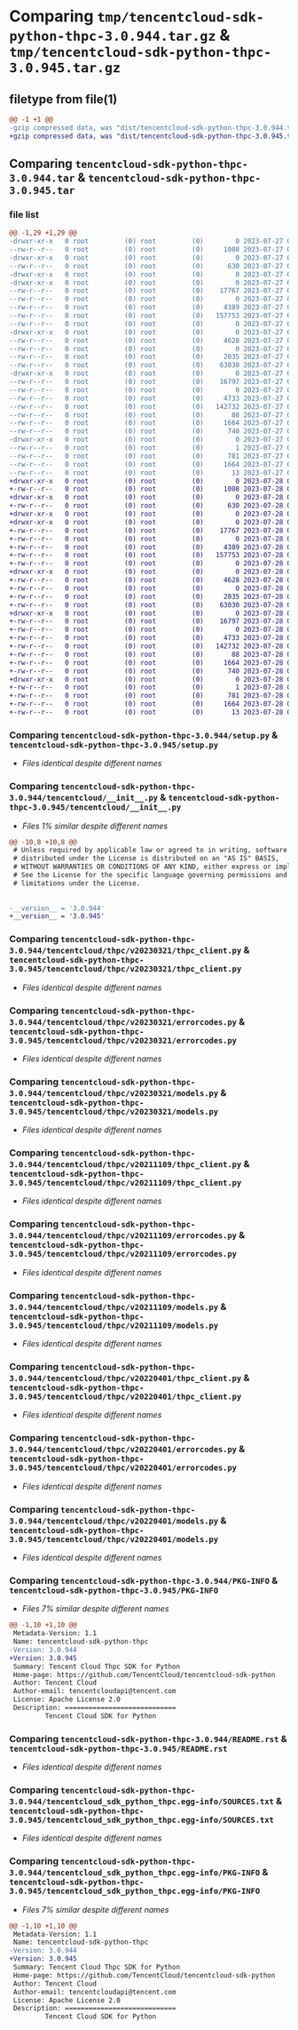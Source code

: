 # Comparing `tmp/tencentcloud-sdk-python-thpc-3.0.944.tar.gz` & `tmp/tencentcloud-sdk-python-thpc-3.0.945.tar.gz`

## filetype from file(1)

```diff
@@ -1 +1 @@
-gzip compressed data, was "dist/tencentcloud-sdk-python-thpc-3.0.944.tar", last modified: Thu Jul 27 02:25:08 2023, max compression
+gzip compressed data, was "dist/tencentcloud-sdk-python-thpc-3.0.945.tar", last modified: Fri Jul 28 00:37:12 2023, max compression
```

## Comparing `tencentcloud-sdk-python-thpc-3.0.944.tar` & `tencentcloud-sdk-python-thpc-3.0.945.tar`

### file list

```diff
@@ -1,29 +1,29 @@
-drwxr-xr-x   0 root         (0) root         (0)        0 2023-07-27 02:25:08.000000 tencentcloud-sdk-python-thpc-3.0.944/
--rw-r--r--   0 root         (0) root         (0)     1008 2023-07-27 02:25:07.000000 tencentcloud-sdk-python-thpc-3.0.944/setup.py
-drwxr-xr-x   0 root         (0) root         (0)        0 2023-07-27 02:25:08.000000 tencentcloud-sdk-python-thpc-3.0.944/tencentcloud/
--rw-r--r--   0 root         (0) root         (0)      630 2023-07-27 02:25:08.000000 tencentcloud-sdk-python-thpc-3.0.944/tencentcloud/__init__.py
-drwxr-xr-x   0 root         (0) root         (0)        0 2023-07-27 02:25:08.000000 tencentcloud-sdk-python-thpc-3.0.944/tencentcloud/thpc/
-drwxr-xr-x   0 root         (0) root         (0)        0 2023-07-27 02:25:08.000000 tencentcloud-sdk-python-thpc-3.0.944/tencentcloud/thpc/v20230321/
--rw-r--r--   0 root         (0) root         (0)    17767 2023-07-27 02:25:08.000000 tencentcloud-sdk-python-thpc-3.0.944/tencentcloud/thpc/v20230321/thpc_client.py
--rw-r--r--   0 root         (0) root         (0)        0 2023-07-27 02:25:08.000000 tencentcloud-sdk-python-thpc-3.0.944/tencentcloud/thpc/v20230321/__init__.py
--rw-r--r--   0 root         (0) root         (0)     4389 2023-07-27 02:25:08.000000 tencentcloud-sdk-python-thpc-3.0.944/tencentcloud/thpc/v20230321/errorcodes.py
--rw-r--r--   0 root         (0) root         (0)   157753 2023-07-27 02:25:08.000000 tencentcloud-sdk-python-thpc-3.0.944/tencentcloud/thpc/v20230321/models.py
--rw-r--r--   0 root         (0) root         (0)        0 2023-07-27 02:25:08.000000 tencentcloud-sdk-python-thpc-3.0.944/tencentcloud/thpc/__init__.py
-drwxr-xr-x   0 root         (0) root         (0)        0 2023-07-27 02:25:08.000000 tencentcloud-sdk-python-thpc-3.0.944/tencentcloud/thpc/v20211109/
--rw-r--r--   0 root         (0) root         (0)     4628 2023-07-27 02:25:08.000000 tencentcloud-sdk-python-thpc-3.0.944/tencentcloud/thpc/v20211109/thpc_client.py
--rw-r--r--   0 root         (0) root         (0)        0 2023-07-27 02:25:08.000000 tencentcloud-sdk-python-thpc-3.0.944/tencentcloud/thpc/v20211109/__init__.py
--rw-r--r--   0 root         (0) root         (0)     2035 2023-07-27 02:25:08.000000 tencentcloud-sdk-python-thpc-3.0.944/tencentcloud/thpc/v20211109/errorcodes.py
--rw-r--r--   0 root         (0) root         (0)    63030 2023-07-27 02:25:08.000000 tencentcloud-sdk-python-thpc-3.0.944/tencentcloud/thpc/v20211109/models.py
-drwxr-xr-x   0 root         (0) root         (0)        0 2023-07-27 02:25:08.000000 tencentcloud-sdk-python-thpc-3.0.944/tencentcloud/thpc/v20220401/
--rw-r--r--   0 root         (0) root         (0)    16797 2023-07-27 02:25:08.000000 tencentcloud-sdk-python-thpc-3.0.944/tencentcloud/thpc/v20220401/thpc_client.py
--rw-r--r--   0 root         (0) root         (0)        0 2023-07-27 02:25:08.000000 tencentcloud-sdk-python-thpc-3.0.944/tencentcloud/thpc/v20220401/__init__.py
--rw-r--r--   0 root         (0) root         (0)     4733 2023-07-27 02:25:08.000000 tencentcloud-sdk-python-thpc-3.0.944/tencentcloud/thpc/v20220401/errorcodes.py
--rw-r--r--   0 root         (0) root         (0)   142732 2023-07-27 02:25:08.000000 tencentcloud-sdk-python-thpc-3.0.944/tencentcloud/thpc/v20220401/models.py
--rw-r--r--   0 root         (0) root         (0)       88 2023-07-27 02:25:08.000000 tencentcloud-sdk-python-thpc-3.0.944/setup.cfg
--rw-r--r--   0 root         (0) root         (0)     1664 2023-07-27 02:25:08.000000 tencentcloud-sdk-python-thpc-3.0.944/PKG-INFO
--rw-r--r--   0 root         (0) root         (0)      740 2023-07-27 02:25:07.000000 tencentcloud-sdk-python-thpc-3.0.944/README.rst
-drwxr-xr-x   0 root         (0) root         (0)        0 2023-07-27 02:25:08.000000 tencentcloud-sdk-python-thpc-3.0.944/tencentcloud_sdk_python_thpc.egg-info/
--rw-r--r--   0 root         (0) root         (0)        1 2023-07-27 02:25:08.000000 tencentcloud-sdk-python-thpc-3.0.944/tencentcloud_sdk_python_thpc.egg-info/dependency_links.txt
--rw-r--r--   0 root         (0) root         (0)      781 2023-07-27 02:25:08.000000 tencentcloud-sdk-python-thpc-3.0.944/tencentcloud_sdk_python_thpc.egg-info/SOURCES.txt
--rw-r--r--   0 root         (0) root         (0)     1664 2023-07-27 02:25:08.000000 tencentcloud-sdk-python-thpc-3.0.944/tencentcloud_sdk_python_thpc.egg-info/PKG-INFO
--rw-r--r--   0 root         (0) root         (0)       13 2023-07-27 02:25:08.000000 tencentcloud-sdk-python-thpc-3.0.944/tencentcloud_sdk_python_thpc.egg-info/top_level.txt
+drwxr-xr-x   0 root         (0) root         (0)        0 2023-07-28 00:37:12.000000 tencentcloud-sdk-python-thpc-3.0.945/
+-rw-r--r--   0 root         (0) root         (0)     1008 2023-07-28 00:37:12.000000 tencentcloud-sdk-python-thpc-3.0.945/setup.py
+drwxr-xr-x   0 root         (0) root         (0)        0 2023-07-28 00:37:12.000000 tencentcloud-sdk-python-thpc-3.0.945/tencentcloud/
+-rw-r--r--   0 root         (0) root         (0)      630 2023-07-28 00:37:12.000000 tencentcloud-sdk-python-thpc-3.0.945/tencentcloud/__init__.py
+drwxr-xr-x   0 root         (0) root         (0)        0 2023-07-28 00:37:12.000000 tencentcloud-sdk-python-thpc-3.0.945/tencentcloud/thpc/
+drwxr-xr-x   0 root         (0) root         (0)        0 2023-07-28 00:37:12.000000 tencentcloud-sdk-python-thpc-3.0.945/tencentcloud/thpc/v20230321/
+-rw-r--r--   0 root         (0) root         (0)    17767 2023-07-28 00:37:12.000000 tencentcloud-sdk-python-thpc-3.0.945/tencentcloud/thpc/v20230321/thpc_client.py
+-rw-r--r--   0 root         (0) root         (0)        0 2023-07-28 00:37:12.000000 tencentcloud-sdk-python-thpc-3.0.945/tencentcloud/thpc/v20230321/__init__.py
+-rw-r--r--   0 root         (0) root         (0)     4389 2023-07-28 00:37:12.000000 tencentcloud-sdk-python-thpc-3.0.945/tencentcloud/thpc/v20230321/errorcodes.py
+-rw-r--r--   0 root         (0) root         (0)   157753 2023-07-28 00:37:12.000000 tencentcloud-sdk-python-thpc-3.0.945/tencentcloud/thpc/v20230321/models.py
+-rw-r--r--   0 root         (0) root         (0)        0 2023-07-28 00:37:12.000000 tencentcloud-sdk-python-thpc-3.0.945/tencentcloud/thpc/__init__.py
+drwxr-xr-x   0 root         (0) root         (0)        0 2023-07-28 00:37:12.000000 tencentcloud-sdk-python-thpc-3.0.945/tencentcloud/thpc/v20211109/
+-rw-r--r--   0 root         (0) root         (0)     4628 2023-07-28 00:37:12.000000 tencentcloud-sdk-python-thpc-3.0.945/tencentcloud/thpc/v20211109/thpc_client.py
+-rw-r--r--   0 root         (0) root         (0)        0 2023-07-28 00:37:12.000000 tencentcloud-sdk-python-thpc-3.0.945/tencentcloud/thpc/v20211109/__init__.py
+-rw-r--r--   0 root         (0) root         (0)     2035 2023-07-28 00:37:12.000000 tencentcloud-sdk-python-thpc-3.0.945/tencentcloud/thpc/v20211109/errorcodes.py
+-rw-r--r--   0 root         (0) root         (0)    63030 2023-07-28 00:37:12.000000 tencentcloud-sdk-python-thpc-3.0.945/tencentcloud/thpc/v20211109/models.py
+drwxr-xr-x   0 root         (0) root         (0)        0 2023-07-28 00:37:12.000000 tencentcloud-sdk-python-thpc-3.0.945/tencentcloud/thpc/v20220401/
+-rw-r--r--   0 root         (0) root         (0)    16797 2023-07-28 00:37:12.000000 tencentcloud-sdk-python-thpc-3.0.945/tencentcloud/thpc/v20220401/thpc_client.py
+-rw-r--r--   0 root         (0) root         (0)        0 2023-07-28 00:37:12.000000 tencentcloud-sdk-python-thpc-3.0.945/tencentcloud/thpc/v20220401/__init__.py
+-rw-r--r--   0 root         (0) root         (0)     4733 2023-07-28 00:37:12.000000 tencentcloud-sdk-python-thpc-3.0.945/tencentcloud/thpc/v20220401/errorcodes.py
+-rw-r--r--   0 root         (0) root         (0)   142732 2023-07-28 00:37:12.000000 tencentcloud-sdk-python-thpc-3.0.945/tencentcloud/thpc/v20220401/models.py
+-rw-r--r--   0 root         (0) root         (0)       88 2023-07-28 00:37:12.000000 tencentcloud-sdk-python-thpc-3.0.945/setup.cfg
+-rw-r--r--   0 root         (0) root         (0)     1664 2023-07-28 00:37:12.000000 tencentcloud-sdk-python-thpc-3.0.945/PKG-INFO
+-rw-r--r--   0 root         (0) root         (0)      740 2023-07-28 00:37:12.000000 tencentcloud-sdk-python-thpc-3.0.945/README.rst
+drwxr-xr-x   0 root         (0) root         (0)        0 2023-07-28 00:37:12.000000 tencentcloud-sdk-python-thpc-3.0.945/tencentcloud_sdk_python_thpc.egg-info/
+-rw-r--r--   0 root         (0) root         (0)        1 2023-07-28 00:37:12.000000 tencentcloud-sdk-python-thpc-3.0.945/tencentcloud_sdk_python_thpc.egg-info/dependency_links.txt
+-rw-r--r--   0 root         (0) root         (0)      781 2023-07-28 00:37:12.000000 tencentcloud-sdk-python-thpc-3.0.945/tencentcloud_sdk_python_thpc.egg-info/SOURCES.txt
+-rw-r--r--   0 root         (0) root         (0)     1664 2023-07-28 00:37:12.000000 tencentcloud-sdk-python-thpc-3.0.945/tencentcloud_sdk_python_thpc.egg-info/PKG-INFO
+-rw-r--r--   0 root         (0) root         (0)       13 2023-07-28 00:37:12.000000 tencentcloud-sdk-python-thpc-3.0.945/tencentcloud_sdk_python_thpc.egg-info/top_level.txt
```

### Comparing `tencentcloud-sdk-python-thpc-3.0.944/setup.py` & `tencentcloud-sdk-python-thpc-3.0.945/setup.py`

 * *Files identical despite different names*

### Comparing `tencentcloud-sdk-python-thpc-3.0.944/tencentcloud/__init__.py` & `tencentcloud-sdk-python-thpc-3.0.945/tencentcloud/__init__.py`

 * *Files 1% similar despite different names*

```diff
@@ -10,8 +10,8 @@
 # Unless required by applicable law or agreed to in writing, software
 # distributed under the License is distributed on an "AS IS" BASIS,
 # WITHOUT WARRANTIES OR CONDITIONS OF ANY KIND, either express or implied.
 # See the License for the specific language governing permissions and
 # limitations under the License.
 
 
-__version__ = '3.0.944'
+__version__ = '3.0.945'
```

### Comparing `tencentcloud-sdk-python-thpc-3.0.944/tencentcloud/thpc/v20230321/thpc_client.py` & `tencentcloud-sdk-python-thpc-3.0.945/tencentcloud/thpc/v20230321/thpc_client.py`

 * *Files identical despite different names*

### Comparing `tencentcloud-sdk-python-thpc-3.0.944/tencentcloud/thpc/v20230321/errorcodes.py` & `tencentcloud-sdk-python-thpc-3.0.945/tencentcloud/thpc/v20230321/errorcodes.py`

 * *Files identical despite different names*

### Comparing `tencentcloud-sdk-python-thpc-3.0.944/tencentcloud/thpc/v20230321/models.py` & `tencentcloud-sdk-python-thpc-3.0.945/tencentcloud/thpc/v20230321/models.py`

 * *Files identical despite different names*

### Comparing `tencentcloud-sdk-python-thpc-3.0.944/tencentcloud/thpc/v20211109/thpc_client.py` & `tencentcloud-sdk-python-thpc-3.0.945/tencentcloud/thpc/v20211109/thpc_client.py`

 * *Files identical despite different names*

### Comparing `tencentcloud-sdk-python-thpc-3.0.944/tencentcloud/thpc/v20211109/errorcodes.py` & `tencentcloud-sdk-python-thpc-3.0.945/tencentcloud/thpc/v20211109/errorcodes.py`

 * *Files identical despite different names*

### Comparing `tencentcloud-sdk-python-thpc-3.0.944/tencentcloud/thpc/v20211109/models.py` & `tencentcloud-sdk-python-thpc-3.0.945/tencentcloud/thpc/v20211109/models.py`

 * *Files identical despite different names*

### Comparing `tencentcloud-sdk-python-thpc-3.0.944/tencentcloud/thpc/v20220401/thpc_client.py` & `tencentcloud-sdk-python-thpc-3.0.945/tencentcloud/thpc/v20220401/thpc_client.py`

 * *Files identical despite different names*

### Comparing `tencentcloud-sdk-python-thpc-3.0.944/tencentcloud/thpc/v20220401/errorcodes.py` & `tencentcloud-sdk-python-thpc-3.0.945/tencentcloud/thpc/v20220401/errorcodes.py`

 * *Files identical despite different names*

### Comparing `tencentcloud-sdk-python-thpc-3.0.944/tencentcloud/thpc/v20220401/models.py` & `tencentcloud-sdk-python-thpc-3.0.945/tencentcloud/thpc/v20220401/models.py`

 * *Files identical despite different names*

### Comparing `tencentcloud-sdk-python-thpc-3.0.944/PKG-INFO` & `tencentcloud-sdk-python-thpc-3.0.945/PKG-INFO`

 * *Files 7% similar despite different names*

```diff
@@ -1,10 +1,10 @@
 Metadata-Version: 1.1
 Name: tencentcloud-sdk-python-thpc
-Version: 3.0.944
+Version: 3.0.945
 Summary: Tencent Cloud Thpc SDK for Python
 Home-page: https://github.com/TencentCloud/tencentcloud-sdk-python
 Author: Tencent Cloud
 Author-email: tencentcloudapi@tencent.com
 License: Apache License 2.0
 Description: ============================
         Tencent Cloud SDK for Python
```

### Comparing `tencentcloud-sdk-python-thpc-3.0.944/README.rst` & `tencentcloud-sdk-python-thpc-3.0.945/README.rst`

 * *Files identical despite different names*

### Comparing `tencentcloud-sdk-python-thpc-3.0.944/tencentcloud_sdk_python_thpc.egg-info/SOURCES.txt` & `tencentcloud-sdk-python-thpc-3.0.945/tencentcloud_sdk_python_thpc.egg-info/SOURCES.txt`

 * *Files identical despite different names*

### Comparing `tencentcloud-sdk-python-thpc-3.0.944/tencentcloud_sdk_python_thpc.egg-info/PKG-INFO` & `tencentcloud-sdk-python-thpc-3.0.945/tencentcloud_sdk_python_thpc.egg-info/PKG-INFO`

 * *Files 7% similar despite different names*

```diff
@@ -1,10 +1,10 @@
 Metadata-Version: 1.1
 Name: tencentcloud-sdk-python-thpc
-Version: 3.0.944
+Version: 3.0.945
 Summary: Tencent Cloud Thpc SDK for Python
 Home-page: https://github.com/TencentCloud/tencentcloud-sdk-python
 Author: Tencent Cloud
 Author-email: tencentcloudapi@tencent.com
 License: Apache License 2.0
 Description: ============================
         Tencent Cloud SDK for Python
```

